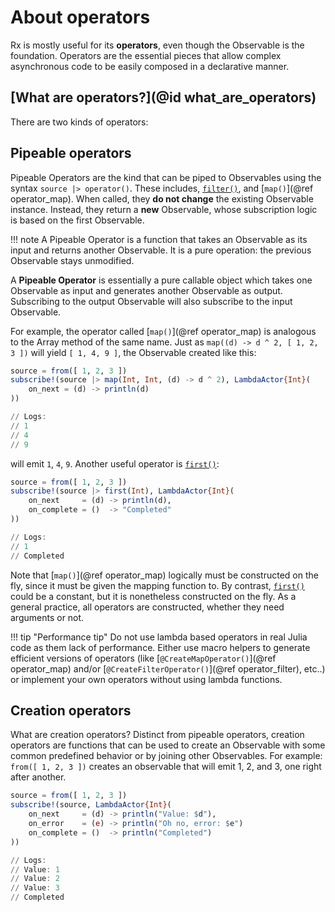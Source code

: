 # About operators

Rx is mostly useful for its __operators__, even though the Observable is the foundation. Operators are the essential pieces that allow complex asynchronous code to be easily composed in a declarative manner.

## [What are operators?](@id what_are_operators)

There are two kinds of operators:

## Pipeable operators

Pipeable Operators are the kind that can be piped to Observables using the syntax `source |> operator()`. These includes, [`filter()`](@ref), and [`map()`](@ref operator_map).
When called, they __do not change__ the existing Observable instance. Instead, they return a __new__ Observable, whose subscription logic is based on the first Observable.

!!! note
    A Pipeable Operator is a function that takes an Observable as its input and returns another Observable. It is a pure operation: the previous Observable stays unmodified.

A __Pipeable Operator__ is essentially a pure callable object which takes one Observable as input and generates another Observable as output. Subscribing to the output Observable will also subscribe to the input Observable.

For example, the operator called [`map()`](@ref operator_map) is analogous to the Array method of the same name. Just as `map((d) -> d ^ 2, [ 1, 2, 3 ])` will yield `[ 1, 4, 9 ]`, the Observable created like this:

```julia
source = from([ 1, 2, 3 ])
subscribe!(source |> map(Int, Int, (d) -> d ^ 2), LambdaActor{Int}(
    on_next = (d) -> println(d)
))

// Logs:
// 1
// 4
// 9
```

will emit `1`, `4`, `9`. Another useful operator is [`first()`](@ref):

```julia
source = from([ 1, 2, 3 ])
subscribe!(source |> first(Int), LambdaActor{Int}(
    on_next     = (d) -> println(d),
    on_complete = ()  -> "Completed"
))

// Logs:
// 1
// Completed
```

Note that [`map()`](@ref operator_map) logically must be constructed on the fly, since it must be given the mapping function to. By contrast, [`first()`](@ref) could be a constant, but it is nonetheless constructed on the fly. As a general practice, all operators are constructed, whether they need arguments or not.

!!! tip "Performance tip"
    Do not use lambda based operators in real Julia code as them lack of performance. Either use macro helpers to generate efficient versions of operators (like [`@CreateMapOperator()`](@ref operator_map) and/or [`@CreateFilterOperator()`](@ref operator_filter), etc..) or implement your own operators without using lambda functions.

## Creation operators

What are creation operators? Distinct from pipeable operators, creation operators are functions that can be used to create an Observable with some common predefined behavior or by joining other Observables. For example: `from([ 1, 2, 3 ])` creates an observable that will emit 1, 2, and 3, one right after another.

```julia
source = from([ 1, 2, 3 ])
subscribe!(source, LambdaActor{Int}(
    on_next     = (d) -> println("Value: $d"),
    on_error    = (e) -> println("Oh no, error: $e")
    on_complete = ()  -> println("Completed")
))

// Logs:
// Value: 1
// Value: 2
// Value: 3
// Completed
```
